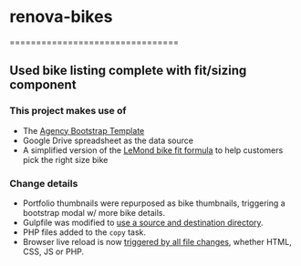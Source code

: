 # renova-bikes
================================
## Used bike listing complete with fit/sizing component

### This project makes use of
* The [Agency Bootstrap Template](https://startbootstrap.com/template-overviews/agency/)
* Google Drive spreadsheet as the data source
* A simplified version of the [LeMond bike fit formula](http://myworldfromabicycle.blogspot.com/2010/05/lemonds-sizing-chart.html) to help customers pick the right size bike


### Change details
* Portfolio thumbnails were repurposed as bike thumbnails, triggering a bootstrap modal w/ more bike details.
* Gulpfile was modified to [use a source and destination directory](https://github.com/jericho1ne/renova-bikes/commit/9d093d4f6d368ef28c97799bc058cf8f303c104e).
* PHP files added to the `copy` task. 
* Browser live reload is now [triggered by all file changes](https://github.com/jericho1ne/renova-bikes/commit/dfe7bf79ca72c8da90f9eb16b5c79d9153c19c09), whether HTML, CSS, JS or PHP.

